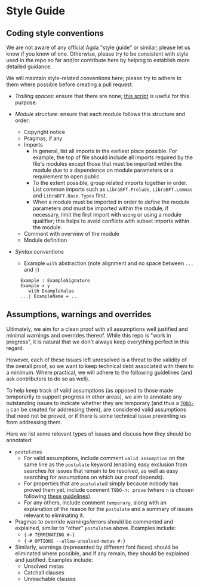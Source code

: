 # Style Guide

## Coding style conventions
We are not aware of any official Agda "style guide" or similar; please let us know if you know of one.  Otherwise, please try to be consistent with style used in the repo so far and/or contribute here by helping to establish more detailed guidance.

We will maintain style-related conventions here; please try to adhere to them where possible before creating a pull request.

- *Trailing spaces*: ensure that there are none; [this script](./Scripts/remove-trailing-whitespace.sh) is useful for this purpose.
- *Module structure*: ensure that each module follows this structure and order:
  - Copyright notice
  - Pragmas, if any
  - Imports
     - In general, list all imports in the earliest place possible.  For example, the top of file should include all imports required by the file's modules except those that must be imported within the module due to a dependence on module parameters or a requirement to open public.
     - To the extent possible, group related imports together in order.  List common imports such as `LibraBFT.Prelude`, `LibraBFT.Lemmas` and `LibraBFT.Base.Types` first.
     - When a module must be imported in order to define the module parameters *and* must be imported within the module, if necessary, limit the first import with `using` or using a module qualifier; this helps to avoid conflicts with subset imports within the module.
  - Comment with overview of the module
  - Module definition
- *Syntax conventions*
  -  Example `with` abstraction (note alignment and no space between `...` and `|`)

    ```
      Example : ExampleSignature
      Example x y
         with ExampleValue
      ...| ExampleName = ...
    ```

## Assumptions, warnings and overrides
Ultimately, we aim for a clean proof with all assumptions well justified and minimal warnings and overrides thereof.  While this repo is "work in progress", it is natural that we don't always keep everything perfect in this regard.

However, each of these issues left unresolved is a threat to the validity of the overall proof, so we want to keep technical debt associated with them to a minimum.  Where practical, we will adhere to the following guidelines (and ask contributors to do so as well).

To help keep track of valid assumptions (as opposed to those made temporarily to support progress in other areas), we aim to annotate any outstanding issues to indicate whether they are temporary (and thus a [`TODO-n`](./TODO.md) can be created for addressing them), are considered valid assumptions that need not be proved, or if there is some technical issue preventing us from addressing them.

Here we list some relevant types of issues and discuss how they should be annotated:

 - `postulate`s
	 - For valid assumptions, include comment `valid assumption` on the same line as the `postulate` keyword (enabling easy exclusion from searches for issues that remain to be resolved, as well as easy searching for assumptions on which our proof depends).
	 - For properties that are `postulate`d simply because nobody has proved them yet, include comment `TODO-n: prove` (where `n` is chosen following [these guidelines](./TODO.md)).
	 - For any others, include comment `temporary`, along with an explanation of the reason for the `postulate` and a summary of issues relevant to eliminating it.
 - Pragmas to override warnings/errors should be commented and explained, similar to "other" `postulate`s above.  Examples include:
   - `{-# TERMINATING #-}`
   - `{-# OPTIONS --allow-unsolved-metas #-}`
 - Similarly, warnings (represented by different font faces) should be eliminated where possible, and if any remain, they should be explained and justified.  Examples include:
   - Unsolved metas
   - Catchall clauses
   - Unreachable clauses
